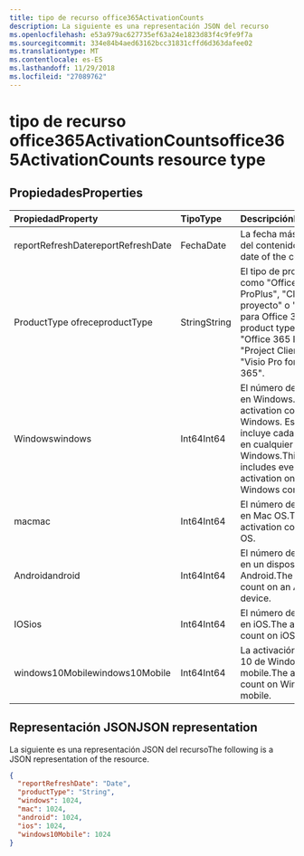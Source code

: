 ```yaml
---
title: tipo de recurso office365ActivationCounts
description: La siguiente es una representación JSON del recurso
ms.openlocfilehash: e53a979ac627735ef63a24e1823d83f4c9fe9f7a
ms.sourcegitcommit: 334e84b4aed63162bcc31831cffd6d363dafee02
ms.translationtype: MT
ms.contentlocale: es-ES
ms.lasthandoff: 11/29/2018
ms.locfileid: "27089762"
---
```

# <a name="office365activationcounts-resource-type"></a><span data-ttu-id="212c7-103">tipo de recurso office365ActivationCounts</span><span class="sxs-lookup"><span data-stu-id="212c7-103">office365ActivationCounts resource type</span></span>

## <a name="properties"></a><span data-ttu-id="212c7-104">Propiedades</span><span class="sxs-lookup"><span data-stu-id="212c7-104">Properties</span></span>

| <span data-ttu-id="212c7-105">Propiedad</span><span class="sxs-lookup"><span data-stu-id="212c7-105">Property</span></span>          | <span data-ttu-id="212c7-106">Tipo</span><span class="sxs-lookup"><span data-stu-id="212c7-106">Type</span></span>   | <span data-ttu-id="212c7-107">Descripción</span><span class="sxs-lookup"><span data-stu-id="212c7-107">Description</span></span>                              |
| :---------------- | :----- | ---------------------------------------- |
| <span data-ttu-id="212c7-108">reportRefreshDate</span><span class="sxs-lookup"><span data-stu-id="212c7-108">reportRefreshDate</span></span> | <span data-ttu-id="212c7-109">Fecha</span><span class="sxs-lookup"><span data-stu-id="212c7-109">Date</span></span>   | <span data-ttu-id="212c7-110">La fecha más reciente del contenido.</span><span class="sxs-lookup"><span data-stu-id="212c7-110">The latest date of the content.</span></span>          |
| <span data-ttu-id="212c7-111">ProductType ofrece</span><span class="sxs-lookup"><span data-stu-id="212c7-111">productType</span></span>       | <span data-ttu-id="212c7-112">String</span><span class="sxs-lookup"><span data-stu-id="212c7-112">String</span></span> | <span data-ttu-id="212c7-113">El tipo de producto, como "Office 365 ProPlus", "Cliente del proyecto" o "Visio Pro para Office 365".</span><span class="sxs-lookup"><span data-stu-id="212c7-113">The product type, such as "Office 365 ProPlus", "Project Client", or "Visio Pro for Office 365".</span></span> |
| <span data-ttu-id="212c7-114">Windows</span><span class="sxs-lookup"><span data-stu-id="212c7-114">windows</span></span>           | <span data-ttu-id="212c7-115">Int64</span><span class="sxs-lookup"><span data-stu-id="212c7-115">Int64</span></span>  | <span data-ttu-id="212c7-116">El número de activación en Windows.</span><span class="sxs-lookup"><span data-stu-id="212c7-116">The activation count on Windows.</span></span> <span data-ttu-id="212c7-117">Este número incluye cada activación en cualquier equipo de Windows.</span><span class="sxs-lookup"><span data-stu-id="212c7-117">This number includes every activation on any Windows computer.</span></span> |
| <span data-ttu-id="212c7-118">mac</span><span class="sxs-lookup"><span data-stu-id="212c7-118">mac</span></span>               | <span data-ttu-id="212c7-119">Int64</span><span class="sxs-lookup"><span data-stu-id="212c7-119">Int64</span></span>  | <span data-ttu-id="212c7-120">El número de activación en Mac OS.</span><span class="sxs-lookup"><span data-stu-id="212c7-120">The activation count on Mac OS.</span></span>          |
| <span data-ttu-id="212c7-121">Android</span><span class="sxs-lookup"><span data-stu-id="212c7-121">android</span></span>           | <span data-ttu-id="212c7-122">Int64</span><span class="sxs-lookup"><span data-stu-id="212c7-122">Int64</span></span>  | <span data-ttu-id="212c7-123">El número de activación en un dispositivo Android.</span><span class="sxs-lookup"><span data-stu-id="212c7-123">The activation count on an Android device.</span></span>  |
| <span data-ttu-id="212c7-124">IOS</span><span class="sxs-lookup"><span data-stu-id="212c7-124">ios</span></span>               | <span data-ttu-id="212c7-125">Int64</span><span class="sxs-lookup"><span data-stu-id="212c7-125">Int64</span></span>  | <span data-ttu-id="212c7-126">El número de activación en iOS.</span><span class="sxs-lookup"><span data-stu-id="212c7-126">The activation count on iOS.</span></span>             |
| <span data-ttu-id="212c7-127">windows10Mobile</span><span class="sxs-lookup"><span data-stu-id="212c7-127">windows10Mobile</span></span>   | <span data-ttu-id="212c7-128">Int64</span><span class="sxs-lookup"><span data-stu-id="212c7-128">Int64</span></span>  | <span data-ttu-id="212c7-129">La activación contar en 10 de Windows mobile.</span><span class="sxs-lookup"><span data-stu-id="212c7-129">The activation count on Windows 10 mobile.</span></span> |

## <a name="json-representation"></a><span data-ttu-id="212c7-130">Representación JSON</span><span class="sxs-lookup"><span data-stu-id="212c7-130">JSON representation</span></span>

<span data-ttu-id="212c7-131">La siguiente es una representación JSON del recurso</span><span class="sxs-lookup"><span data-stu-id="212c7-131">The following is a JSON representation of the resource.</span></span>

<!-- {
  "blockType": "resource",
  "@odata.type": "microsoft.graph.office365ActivationCounts"
} -->

```json
{
  "reportRefreshDate": "Date", 
  "productType": "String", 
  "windows": 1024, 
  "mac": 1024, 
  "android": 1024, 
  "ios": 1024, 
  "windows10Mobile": 1024
}
```
